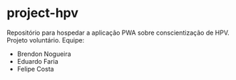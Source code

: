 # project-hpv
Repositório para hospedar a aplicação PWA sobre conscientização de HPV.
Projeto voluntário. 
Equipe: 

- Brendon Nogueira
- Eduardo Faria
- Felipe Costa

